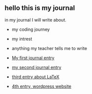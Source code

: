 ##  hello this is my journal

in my journal I will write about.
- my coding journey
- my intrest
- anything my teacher tells me to write

- [My first journal entry](entries/terminal.md)
- [my second journal entry](entries/journal.entry.2.md)
- [ third entry about LaTeX](entries/journal.latex.md)
- [ 4th entry, wordpress website](entries/journal.wordpress.md)
